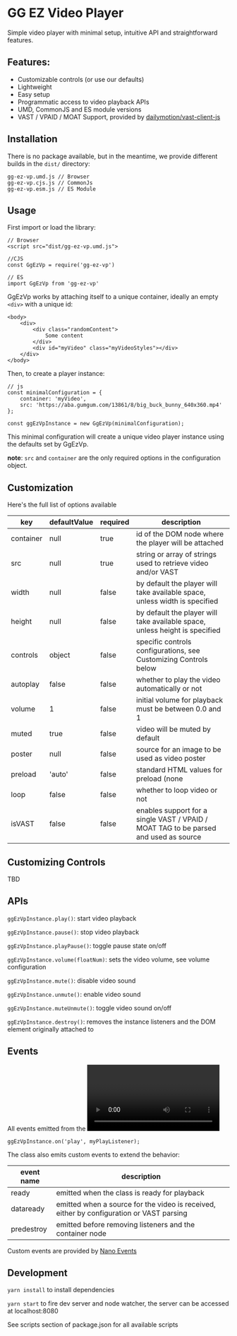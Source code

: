 # GG EZ Video Player

Simple video player with minimal setup, intuitive API and straightforward features.

## Features:

- Customizable controls (or use our defaults)
- Lightweight
- Easy setup
- Programmatic access to video playback APIs
- UMD, CommonJS and ES module versions
- VAST / VPAID / MOAT Support, provided by [dailymotion/vast-client-js](https://github.com/dailymotion/vast-client-js)

## Installation

There is no package available, but in the meantime, we provide different builds in the `dist/` directory:

```
gg-ez-vp.umd.js // Browser
gg-ez-vp.cjs.js // CommonJs
gg-ez-vp.esm.js // ES Module

```

## Usage

First import or load the library:

```
// Browser
<script src="dist/gg-ez-vp.umd.js">

//CJS
const GgEzVp = require('gg-ez-vp')

// ES
import GgEzVp from 'gg-ez-vp'
```

GgEzVp works by attaching itself to a unique container, ideally an empty `<div>` with a unique id:

```
<body>
    <div>
        <div class="randomContent">
            Some content
        </div>
        <div id="myVideo" class="myVideoStyles"></div>
    </div>
</body>
```

Then, to create a player instance:
```
// js
const minimalConfiguration = {
    container: 'myVideo',
    src: 'https://aba.gumgum.com/13861/8/big_buck_bunny_640x360.mp4'
};

const ggEzVpInstance = new GgEzVp(minimalConfiguration);
```

This minimal configuration will create a unique video player instance using the defaults set by GgEzVp.

**note**: `src` and `container` are the only required options in the configuration object.

## Customization

Here's the full list of options available

|key|defaultValue|required|description|
|---|---|---|---|
|container|null|true| id of the DOM node where the player will be attached|
|src|null|true| string or array of strings used to retrieve video and/or VAST
| width  |null   |false| by default the player will take available space, unless width is specified |
| height  |null   |false| by default the player will take available space, unless height is specified |
| controls  |object   |false| specific controls configurations, see Customizing Controls below |
| autoplay  |false   |false | whether to play the video automatically or not  |
| volume  |1   |false | initial volume for playback must be between 0.0 and 1  |
| muted  |true   |false | video will be muted by default  |
| poster  |null   |false | source for an image to be used as video poster  |
| preload  |'auto'   |false | standard HTML values for preload (none|metadata|auto)  |
| loop  | false   |false | whether to loop video or not  |
| isVAST  | false   |false | enables support for a single VAST / VPAID / MOAT TAG to be parsed and used as source  |

## Customizing Controls

TBD

## APIs

`ggEzVpInstance.play()`: start video playback

`ggEzVpInstance.pause()`: stop video playback

`ggEzVpInstance.playPause()`: toggle pause state on/off

`ggEzVpInstance.volume(floatNum)`: sets the video volume, see volume configuration

`ggEzVpInstance.mute()`: disable video sound

`ggEzVpInstance.unmute()`: enable video sound

`ggEzVpInstance.muteUnmute()`: toggle video sound on/off

`ggEzVpInstance.destroy()`: removes the instance listeners and the DOM element originally attached to

## Events

All events emitted from the <video> tag can be listened to by setting a listener on your active player instances:

```
ggEzVpInstance.on('play', myPlayListener);
```

The class also emits custom events to extend the behavior:

|event name|description|
|---|---|
|ready| emitted when the class is ready for playback|
|dataready| emitted when a source for the video is received, either by configuration or VAST parsing|
|predestroy| emitted before removing listeners and the container node|

Custom events are provided by [Nano Events](https://github.com/ai/nanoevents)

## Development

`yarn install` to install dependencies

`yarn start` to fire dev server and node watcher, the server can be accessed at localhost:8080

See scripts section of package.json for all available scripts
